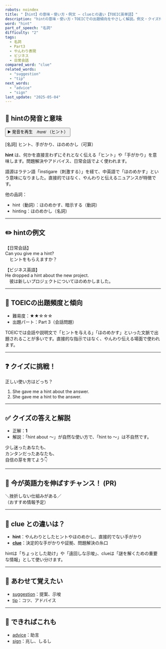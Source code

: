 ```yaml
---
robots: noindex
title: "【hint】の意味・使い方・例文 ― clueとの違い【TOEIC英単語】"
description: "hintの意味・使い方・TOEICでの出題傾向をやさしく解説。例文・クイズ付きでclueとの違いもわかりやすく学べます。"
word: "hint"
part_of_speech: "名詞"
difficulty: "2"
tags:
  - 名詞
  - Part3
  - やんわり表現
  - ビジネス
  - 日常会話
compared_word: "clue"
related_words:
  - "suggestion"
  - "tip"
next_words:
  - "advice"
  - "sign"
last_update: "2025-05-04"
---
```


## 🔰 hintの発音と意味

<button class="play-audio" onclick="playTTS('hint')">
  <span class="play-audio-main">
    ▶️ 発音を再生　/hɪnt/
  </span>
  <span class="play-audio-sub">
    （ヒント）
  </span>
</button>

[名詞] ヒント、手がかり、ほのめかし（可算）

**hint** は、何かを直接言わずにそれとなく伝える「ヒント」や「手がかり」を意味します。問題解決やアドバイス、日常会話でよく使われます。

語源はラテン語「instigare（刺激する）」を経て、中英語で「ほのめかす」という意味になりました。直接的ではなく、やんわりと伝えるニュアンスが特徴です。

他の品詞：  
- hint（動詞）：ほのめかす、暗示する（動詞）
- hinting：ほのめかし（名詞）

---

## ✏️ hintの例文

【日常会話】  
Can you give me a hint?  
　ヒントをもらえますか？

【ビジネス英語】  
He dropped a hint about the new project.  
　彼は新しいプロジェクトについてほのめかしました。

---

## 🎯 TOEICの出題頻度と傾向

- 難易度：★★☆☆☆
- 出題パート：Part 3（会話問題）

TOEICでは会話や説明文で「ヒントを与える」「ほのめかす」といった文脈で出題されることが多いです。直接的な指示ではなく、やんわり伝える場面で使われます。

---

## ❓ クイズに挑戦！

正しい使い方はどっち？

1. She gave me a hint about the answer.  
2. She gave me a hint to the answer.

---

## ✅ クイズの答えと解説

- 正解：**1**
- 解説：「hint about ～」が自然な使い方で、「hint to ～」は不自然です。

少し迷ったあなたも、  
カンタンだったあなたも、  
自信の芽を育てよう👇️

---

## 🚀 今が英語力を伸ばすチャンス！ (PR)

<div class="info-center">
＼挫折しない仕組みがある／<br>  
（おすすめ情報予定）
</div>

---

## 🤔  clue との違いは？

- **hint**：やんわりとしたヒントやほのめかし、直接的でない手がかり
- **[clue](/word/clue/)**：決定的な手がかりや証拠、問題解決の糸口

hintは「ちょっとした助け」や「遠回しな示唆」、clueは「謎を解くための重要な情報」として使い分けます。

---

## 🧩 あわせて覚えたい

- [suggestion](/word/suggestion/)：提案、示唆
- [tip](/word/tip/)：コツ、アドバイス

---

## 📖 できればこれも

- [advice](/word/advice/)：助言
- [sign](/word/sign/)：兆し、しるし

<!-- cvid: aid16_bid35 -->
